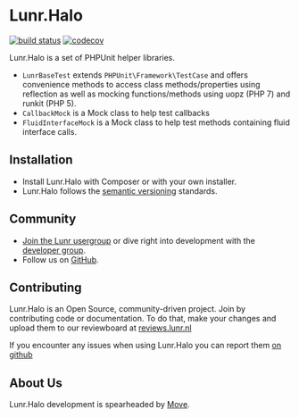 # Lunr.Halo
[![build status](https://api.travis-ci.org/lunr-php/lunr.halo.svg)](https://travis-ci.org/lunr-php/lunr.halo) [![codecov](https://codecov.io/gh/lunr-php/lunr.halo/branch/master/graph/badge.svg)](https://codecov.io/gh/lunr-php/lunr.halo)

Lunr.Halo is a set of PHPUnit helper libraries.

- `LunrBaseTest` extends `PHPUnit\Framework\TestCase` and offers convenience methods
   to access class methods/properties using reflection as well as mocking functions/methods
   using uopz (PHP 7) and runkit (PHP 5).
- `CallbackMock` is a Mock class to help test callbacks
- `FluidInterfaceMock` is a Mock class to help test methods containing fluid interface calls.

Installation
------------

* Install Lunr.Halo with Composer or with your own installer.
* Lunr.Halo follows the [semantic versioning][2] standards.

Community
---------

* [Join the Lunr usergroup][3] or dive right into development with the [developer group][4].
* Follow us on [GitHub][5].

Contributing
------------

Lunr.Halo is an Open Source, community-driven project. Join by contributing code or documentation.
To do that, make your changes and upload them to our reviewboard at [reviews.lunr.nl][6]

If you encounter any issues when using Lunr.Halo you can report them [on github][7]

About Us
--------

Lunr.Halo development is spearheaded by [Move][1].

  [1]: https://moveagency.com
  [2]: https://semver.org
  [3]: https://groups.google.com/forum/#!forum/lunr-users
  [4]: https://groups.google.com/forum/#!forum/lunr-developers
  [5]: https://github.com/lunr-php/lunr.halo
  [6]: https://reviews.lunr.nl
  [7]: https://github.com/lunr-php/lunr.halo/issues
